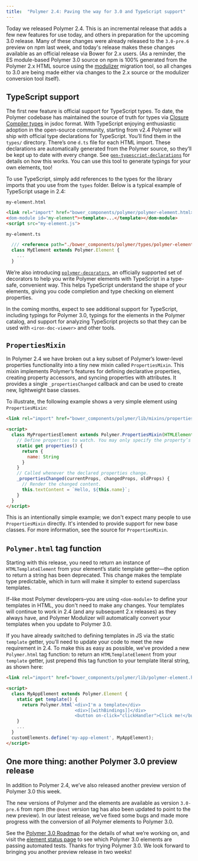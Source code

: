 ```yaml
---
title:  "Polymer 2.4: Paving the way for 3.0 and TypeScript support"
---
```


Today we released Polymer 2.4. This is an incremental release that adds a few new features for use today, and others in preparation for the upcoming 3.0 release.  Many of these changes were already released to the `3.0-pre.6` preview on npm last week, and today's release makes these changes available as an official release via Bower for 2.x users.  (As a reminder, the ES module-based Polymer 3.0 source on npm is 100% generated from the Polymer 2.x HTML source using the [modulizer](https://github.com/Polymer/polymer-modulizer) migration tool, so all changes to 3.0 are being made either via changes to the 2.x source or the modulizer conversion tool itself).

## TypeScript support

The first new feature is official support for TypeScript types.  To date, the Polymer codebase has maintained the source of truth for types via [Closure Compiler types](https://github.com/google/closure-compiler/wiki/Annotating-JavaScript-for-the-Closure-Compiler) in jsdoc format. With TypeScript enjoying enthusiastic adoption in the open-source community, starting from v2.4 Polymer will ship with official type declarations for TypeScript. You’ll find them in the `types/` directory. There’s one `d.ts` file for each HTML import. These declarations are automatically generated from the Polymer source, so they’ll be kept up to date with every change. See [`gen-typescript-declarations`](https://github.com/Polymer/gen-typescript-declarations) for details on how this works. You can use this tool to generate typings for your own elements, too!

To use TypeScript, simply add references to the types for the library imports that you use from the `types` folder.  Below is a typical example of TypeScript usage in 2.4:

`my-element.html`
```html
<link rel="import" href="bower_components/polymer/polymer-element.html>
<dom-module id="my-element"><template>...</template></dom-module>
<script src="my-element.js">
```

`my-element.ts`
```ts
  /// <reference path="./bower_components/polymer/types/polymer-element.d.ts" />`
  class MyElement extends Polymer.Element {
    ...
  }
```

We’re also introducing [`polymer-decorators`](https://github.com/Polymer/polymer-decorators), an officially supported set of decorators to help you write Polymer elements with TypeScript in a type-safe, convenient way. This helps TypeScript understand the shape of your elements, giving you code completion and type checking on element properties.

In the coming months, expect to see additional support for TypeScript, including typings for Polymer 3.0, typings for the elements in the Polymer catalog, and support for analyzing TypeScript projects so that they can be used with `<iron-doc-viewer>` and other tools.

## `PropertiesMixin`

In Polymer 2.4 we have broken out a key subset of Polymer’s lower-level properties functionality into a tiny new mixin called `PropertiesMixin`. This mixin implements Polymer’s features for defining declarative properties, creating property accessors, and syncing properties with attributes. It provides a single `_propertiesChanged` callback and can be used to create new, lightweight base classes. 

To illustrate, the following example shows a very simple element using `PropertiesMixin`:

```html
<link rel="import" href="bower_components/polymer/lib/mixins/properties-mixin.html">

<script>
  class MyPropertiesElement extends Polymer.PropertiesMixin(HTMLElement) {
    // Define properties to watch. You may only specify the property’s name and type.
    static get properties() {
      return {
        name: String
      }
    }
    // Called whenever the declared properties change. 
    _propertiesChanged(currentProps, changedProps, oldProps) {
      // Render the changed content.
      this.textContent = `Hello, ${this.name}`;
    }
  }
</script>
```

This is an intentionally simple example; we don't expect many people to use `PropertiesMixin` directly. It's intended to provide support for new base classes.  For more information, see the source for `PropertiesMixin`.

## `Polymer.html` tag function

Starting with this release, you need to return an instance of `HTMLTemplateElement` from your element’s static template getter—the option to return a string has been deprecated. This change makes the template type predictable, which in turn will make it simpler to extend superclass templates.

If–like most Polymer developers–you are using `<dom-module>` to define your templates in HTML, you don't need to make any changes.  Your templates will continue to work in 2.4 (and any subsequent 2.x releases) as they always have, and Polymer Modulizer will automatically convert your templates when you update to Polymer 3.0.

If you have already switched to defining templates in JS via the static `template` getter, you’ll need to update your code to meet the new requirement in 2.4. To make this as easy as possible, we’ve provided a new `Polymer.html` tag function: to return an `HTMLTemplateElement` from your `template` getter, just prepend this tag function to your template literal string, as shown here: 

```html
<link rel="import" href="bower_components/polymer/lib/polymer-element.html">

<script>
  class MyAppElement extends Polymer.Element {
    static get template() {
      return Polymer.html`<div>I'm a template</div>
                          <div>[[withBindings]]</div>
                          <button on-click="clickHandler">Click me!</button>`
    }
    ...
  }
  customElements.define('my-app-element', MyAppElement);
</script>
```

## One more thing: another Polymer 3.0 preview release

In addition to Polymer 2.4, we’ve also released another preview version of Polymer 3.0 this week.

The new versions of Polymer and the elements are available as version `3.0-pre.6` from npm (the `@next` version tag has also been updated to point to the new preview). In our latest release, we’ve fixed some bugs and made more progress with the conversion of all Polymer elements to Polymer 3.0.

See the [Polymer 3.0 Roadmap](https://github.com/Polymer/project/blob/master/Roadmap.md) for the details of what we’re working on, and visit the [element status page](https://github.com/Polymer/polymer-modulizer/blob/master/docs/polymer-3-element-status.md) to see which Polymer 3.0 elements are passing automated tests. Thanks for trying Polymer 3.0. We look forward to bringing you another preview release in two weeks!